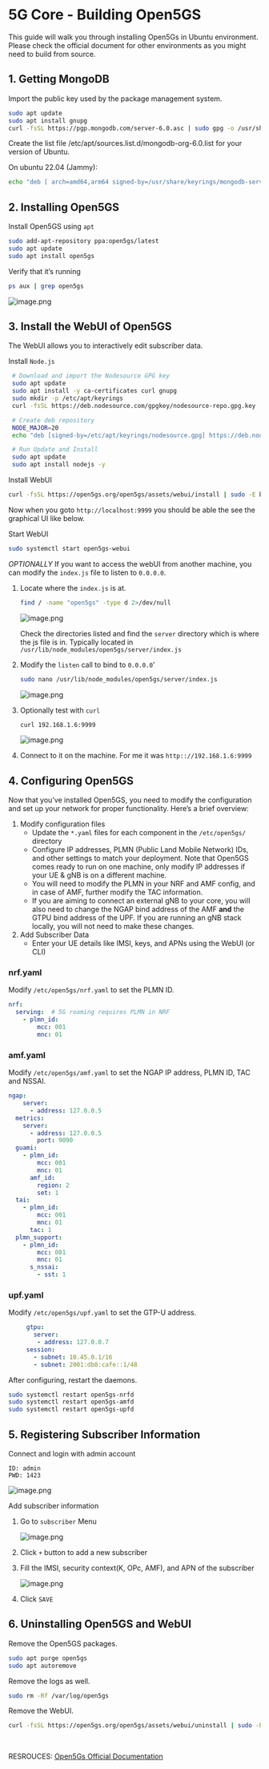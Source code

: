 # 5G Core - Building Open5GS

This guide will walk you through installing Open5Gs in Ubuntu environment. Please check the official document for other environments as you might need to build from source.

## 1. Getting MongoDB

Import the public key used by the package management system.

```bash
sudo apt update
sudo apt install gnupg
curl -fsSL https://pgp.mongodb.com/server-6.0.asc | sudo gpg -o /usr/share/keyrings/mongodb-server-6.0.gpg --dearmor
```

Create the list file /etc/apt/sources.list.d/mongodb-org-6.0.list for your version of Ubuntu.

On ubuntu 22.04 (Jammy):

```bash
echo "deb [ arch=amd64,arm64 signed-by=/usr/share/keyrings/mongodb-server-6.0.gpg] https://repo.mongodb.org/apt/ubuntu jammy/mongodb-org/6.0 multiverse" | sudo tee /etc/apt/sources.list.d/mongodb-org-6.0.list
```

## 2. Installing Open5GS

Install Open5GS using `apt`

```bash
sudo add-apt-repository ppa:open5gs/latest
sudo apt update
sudo apt install open5gs
```

Verify that it’s running

```bash
ps aux | grep open5gs
```

![image.png](5G%20Core%20-%20Building%20Open5GS%2017e011ff45b98048a6aff1a15e6d60a5/image.png)

## 3. Install the WebUI of Open5GS

The WebUI allows you to interactively edit subscriber data. 

Install `Node.js`

```bash
 # Download and import the Nodesource GPG key
 sudo apt update
 sudo apt install -y ca-certificates curl gnupg
 sudo mkdir -p /etc/apt/keyrings
 curl -fsSL https://deb.nodesource.com/gpgkey/nodesource-repo.gpg.key | sudo gpg --dearmor -o /etc/apt/keyrings/nodesource.gpg

 # Create deb repository
 NODE_MAJOR=20
 echo "deb [signed-by=/etc/apt/keyrings/nodesource.gpg] https://deb.nodesource.com/node_$NODE_MAJOR.x nodistro main" | sudo tee /etc/apt/sources.list.d/nodesource.list

 # Run Update and Install
 sudo apt update
 sudo apt install nodejs -y
```

Install WebUI

```bash
curl -fsSL https://open5gs.org/open5gs/assets/webui/install | sudo -E bash -
```

Now when you goto `http://localhost:9999`  you should be able the see the graphical UI like below.

Start WebUI

```bash
sudo systemctl start open5gs-webui
```

*OPTIONALLY* If you want to access the webUI from another machine, you can modify the `index.js` file to listen to `0.0.0.0`.

1. Locate where the `index.js` is at. 
    
    ```bash
    find / -name "open5gs" -type d 2>/dev/null
    ```
    
    ![image.png](5G%20Core%20-%20Building%20Open5GS%2017e011ff45b98048a6aff1a15e6d60a5/image%201.png)
    
    Check the directories listed and find the `server` directory which is where the js file is in. Typically located in `/usr/lib/node_modules/open5gs/server/index.js`
    
2. Modify the `listen` call to bind to `0.0.0.0`'
    
    ```bash
    sudo nano /usr/lib/node_modules/open5gs/server/index.js
    ```
    
    ![image.png](5G%20Core%20-%20Building%20Open5GS%2017e011ff45b98048a6aff1a15e6d60a5/image%202.png)
    
3. Optionally test with `curl`
    
    ```bash
    curl 192.168.1.6:9999
    ```
    
    ![image.png](5G%20Core%20-%20Building%20Open5GS%2017e011ff45b98048a6aff1a15e6d60a5/image%203.png)
    
4. Connect to it on the machine. For me it was `http:://192.168.1.6:9999`

## 4. Configuring Open5GS

Now that you’ve installed Open5GS, you need to modify the configuration and set up your network for proper functionality. Here’s a brief overview:

1. Modify configuration files
    - Update the `*.yaml` files for each component in the `/etc/open5gs/` directory
    - Configure IP addresses, PLMN (Public Land Mobile Network) IDs, and other settings to match your deployment. Note that Open5GS comes ready to run on one machine, only modify IP addresses if your UE & gNB is on a different machine.
    - You will need to modify the PLMN in your NRF and AMF config, and in case of AMF, further modify the TAC information.
    - If you are aiming to connect an external gNB to your core, you will also need to change the NGAP bind address of the AMF **and** the GTPU bind address of the UPF. If you are running an gNB stack locally, you will not need to make these changes.
2. Add Subscriber Data
    - Enter your UE details like IMSI, keys, and APNs using the WebUI (or CLI)

### nrf.yaml

Modify `/etc/open5gs/nrf.yaml` to set the PLMN ID.

```yaml
nrf:
  serving:  # 5G roaming requires PLMN in NRF
    - plmn_id:
        mcc: 001
        mnc: 01
```

### amf.yaml

Modify `/etc/open5gs/amf.yaml` to set the NGAP IP address, PLMN ID, TAC and NSSAI.

```yaml
ngap:
    server:
      - address: 127.0.0.5
  metrics:
    server:
      - address: 127.0.0.5
        port: 9090
  guami:
    - plmn_id:
        mcc: 001
        mnc: 01
      amf_id:
        region: 2
        set: 1
  tai:
    - plmn_id:
        mcc: 001
        mnc: 01
      tac: 1
  plmn_support:
    - plmn_id:
        mcc: 001
        mnc: 01
      s_nssai:
        - sst: 1

```

### upf.yaml

Modify `/etc/open5gs/upf.yaml` to set the GTP-U address.

```yaml
     gtpu:
       server:
        - address: 127.0.0.7
     session:
       - subnet: 10.45.0.1/16
       - subnet: 2001:db8:cafe::1/48
```

After configuring, restart the daemons.

```bash
sudo systemctl restart open5gs-nrfd
sudo systemctl restart open5gs-amfd
sudo systemctl restart open5gs-upfd
```

## 5. Registering Subscriber Information

Connect and login with admin account

```
ID: admin
PWD: 1423
```

![image.png](5G%20Core%20-%20Building%20Open5GS%2017e011ff45b98048a6aff1a15e6d60a5/image%204.png)

Add subscriber information

1. Go to `subscriber` Menu
    
    ![image.png](5G%20Core%20-%20Building%20Open5GS%2017e011ff45b98048a6aff1a15e6d60a5/image%205.png)
    
2. Click `+` button to add a new subscriber
    
    
3. Fill the IMSI, security context(K, OPc, AMF), and APN of the subscriber
    
    ![image.png](5G%20Core%20-%20Building%20Open5GS%2017e011ff45b98048a6aff1a15e6d60a5/image%206.png)
    
4. Click `SAVE` 

## 6. Uninstalling Open5GS and WebUI

Remove the Open5GS packages.

```bash
sudo apt purge open5gs
sudo apt autoremove
```

Remove the logs as well.

```bash
sudo rm -Rf /var/log/open5gs
```

Remove the WebUI.

```bash
curl -fsSL https://open5gs.org/open5gs/assets/webui/uninstall | sudo -E bash -
```

<br>

RESROUCES:
[Open5Gs Official Documentation](https://open5gs.org/open5gs/docs/guide/01-quickstart/)
